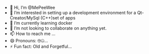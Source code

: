 - 👋 Hi, I’m @MePeeWee
- 👀 I’m interested in setting up a development environment for a Qt-Creator/MySql (C++)set of apps
- 🌱 I’m currently learning docker
- 💞️ I’m not looking to collaborate on anything yet.
- 📫 How to reach me ...
- 😄 Pronouns: 🤓🤐...
- ⚡ Fun fact: Old and Forgetful...

<!---
MePeeWee/MePeeWee is a ✨ special ✨ repository because its `README.md` (this file) appears on your GitHub profile.
You can click the Preview link to take a look at your changes.
--->
